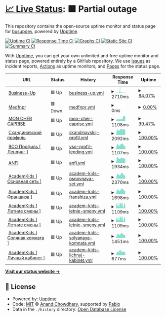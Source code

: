 # [📈 Live Status](https://busupdev.github.io/monitoring): <!--live status--> **🟧 Partial outage**

This repository contains the open-source uptime monitor and status page for [busupdev](https://busupdev.github.io/monitoring), powered by [Upptime](https://github.com/upptime/upptime).

[![Uptime CI](https://github.com/busupdev/monitoring/workflows/Uptime%20CI/badge.svg)](https://github.com/busupdev/monitoring/actions?query=workflow%3A%22Uptime+CI%22)
[![Response Time CI](https://github.com/busupdev/monitoring/workflows/Response%20Time%20CI/badge.svg)](https://github.com/busupdev/monitoring/actions?query=workflow%3A%22Response+Time+CI%22)
[![Graphs CI](https://github.com/busupdev/monitoring/workflows/Graphs%20CI/badge.svg)](https://github.com/busupdev/monitoring/actions?query=workflow%3A%22Graphs+CI%22)
[![Static Site CI](https://github.com/busupdev/monitoring/workflows/Static%20Site%20CI/badge.svg)](https://github.com/busupdev/monitoring/actions?query=workflow%3A%22Static+Site+CI%22)
[![Summary CI](https://github.com/busupdev/monitoring/workflows/Summary%20CI/badge.svg)](https://github.com/busupdev/monitoring/actions?query=workflow%3A%22Summary+CI%22)

With [Upptime](https://upptime.js.org), you can get your own unlimited and free uptime monitor and status page, powered entirely by a GitHub repository. We use [Issues](https://github.com/busupdev/monitoring/issues) as incident reports, [Actions](https://github.com/busupdev/monitoring/actions) as uptime monitors, and [Pages](https://busupdev.github.io/monitoring) for the status page.

<!--start: status pages-->
<!-- This summary is generated by Upptime (https://github.com/upptime/upptime) -->
<!-- Do not edit this manually, your changes will be overwritten -->
<!-- prettier-ignore -->
| URL | Status | History | Response Time | Uptime |
| --- | ------ | ------- | ------------- | ------ |
| <img alt="" src="https://icons.duckduckgo.com/ip3/business-up.org.ico" height="13"> [Business-Up](https://business-up.org) | 🟩 Up | [business-up.yml](https://github.com/busupdev/monitoring/commits/HEAD/history/business-up.yml) | <details><summary><img alt="Response time graph" src="./graphs/business-up/response-time-week.png" height="20"> 2710ms</summary><br><a href="https://busupdev.github.io/monitoring/history/business-up"><img alt="Response time 2080" src="https://img.shields.io/endpoint?url=https%3A%2F%2Fraw.githubusercontent.com%2Fbusupdev%2Fmonitoring%2FHEAD%2Fapi%2Fbusiness-up%2Fresponse-time.json"></a><br><a href="https://busupdev.github.io/monitoring/history/business-up"><img alt="24-hour response time 3175" src="https://img.shields.io/endpoint?url=https%3A%2F%2Fraw.githubusercontent.com%2Fbusupdev%2Fmonitoring%2FHEAD%2Fapi%2Fbusiness-up%2Fresponse-time-day.json"></a><br><a href="https://busupdev.github.io/monitoring/history/business-up"><img alt="7-day response time 2710" src="https://img.shields.io/endpoint?url=https%3A%2F%2Fraw.githubusercontent.com%2Fbusupdev%2Fmonitoring%2FHEAD%2Fapi%2Fbusiness-up%2Fresponse-time-week.json"></a><br><a href="https://busupdev.github.io/monitoring/history/business-up"><img alt="30-day response time 2289" src="https://img.shields.io/endpoint?url=https%3A%2F%2Fraw.githubusercontent.com%2Fbusupdev%2Fmonitoring%2FHEAD%2Fapi%2Fbusiness-up%2Fresponse-time-month.json"></a><br><a href="https://busupdev.github.io/monitoring/history/business-up"><img alt="1-year response time 2080" src="https://img.shields.io/endpoint?url=https%3A%2F%2Fraw.githubusercontent.com%2Fbusupdev%2Fmonitoring%2FHEAD%2Fapi%2Fbusiness-up%2Fresponse-time-year.json"></a></details> | <details><summary><a href="https://busupdev.github.io/monitoring/history/business-up">84.07%</a></summary><a href="https://busupdev.github.io/monitoring/history/business-up"><img alt="All-time uptime 99.58%" src="https://img.shields.io/endpoint?url=https%3A%2F%2Fraw.githubusercontent.com%2Fbusupdev%2Fmonitoring%2FHEAD%2Fapi%2Fbusiness-up%2Fuptime.json"></a><br><a href="https://busupdev.github.io/monitoring/history/business-up"><img alt="24-hour uptime 61.53%" src="https://img.shields.io/endpoint?url=https%3A%2F%2Fraw.githubusercontent.com%2Fbusupdev%2Fmonitoring%2FHEAD%2Fapi%2Fbusiness-up%2Fuptime-day.json"></a><br><a href="https://busupdev.github.io/monitoring/history/business-up"><img alt="7-day uptime 84.07%" src="https://img.shields.io/endpoint?url=https%3A%2F%2Fraw.githubusercontent.com%2Fbusupdev%2Fmonitoring%2FHEAD%2Fapi%2Fbusiness-up%2Fuptime-week.json"></a><br><a href="https://busupdev.github.io/monitoring/history/business-up"><img alt="30-day uptime 96.33%" src="https://img.shields.io/endpoint?url=https%3A%2F%2Fraw.githubusercontent.com%2Fbusupdev%2Fmonitoring%2FHEAD%2Fapi%2Fbusiness-up%2Fuptime-month.json"></a><br><a href="https://busupdev.github.io/monitoring/history/business-up"><img alt="1-year uptime 99.58%" src="https://img.shields.io/endpoint?url=https%3A%2F%2Fraw.githubusercontent.com%2Fbusupdev%2Fmonitoring%2FHEAD%2Fapi%2Fbusiness-up%2Fuptime-year.json"></a></details>
| <img alt="" src="https://icons.duckduckgo.com/ip3/medfnpr.ru.ico" height="13"> [Medfnpr](https://medfnpr.ru/) | 🟥 Down | [medfnpr.yml](https://github.com/busupdev/monitoring/commits/HEAD/history/medfnpr.yml) | <details><summary><img alt="Response time graph" src="./graphs/medfnpr/response-time-week.png" height="20"> 0ms</summary><br><a href="https://busupdev.github.io/monitoring/history/medfnpr"><img alt="Response time 1924" src="https://img.shields.io/endpoint?url=https%3A%2F%2Fraw.githubusercontent.com%2Fbusupdev%2Fmonitoring%2FHEAD%2Fapi%2Fmedfnpr%2Fresponse-time.json"></a><br><a href="https://busupdev.github.io/monitoring/history/medfnpr"><img alt="24-hour response time 0" src="https://img.shields.io/endpoint?url=https%3A%2F%2Fraw.githubusercontent.com%2Fbusupdev%2Fmonitoring%2FHEAD%2Fapi%2Fmedfnpr%2Fresponse-time-day.json"></a><br><a href="https://busupdev.github.io/monitoring/history/medfnpr"><img alt="7-day response time 0" src="https://img.shields.io/endpoint?url=https%3A%2F%2Fraw.githubusercontent.com%2Fbusupdev%2Fmonitoring%2FHEAD%2Fapi%2Fmedfnpr%2Fresponse-time-week.json"></a><br><a href="https://busupdev.github.io/monitoring/history/medfnpr"><img alt="30-day response time 1865" src="https://img.shields.io/endpoint?url=https%3A%2F%2Fraw.githubusercontent.com%2Fbusupdev%2Fmonitoring%2FHEAD%2Fapi%2Fmedfnpr%2Fresponse-time-month.json"></a><br><a href="https://busupdev.github.io/monitoring/history/medfnpr"><img alt="1-year response time 1924" src="https://img.shields.io/endpoint?url=https%3A%2F%2Fraw.githubusercontent.com%2Fbusupdev%2Fmonitoring%2FHEAD%2Fapi%2Fmedfnpr%2Fresponse-time-year.json"></a></details> | <details><summary><a href="https://busupdev.github.io/monitoring/history/medfnpr">0.00%</a></summary><a href="https://busupdev.github.io/monitoring/history/medfnpr"><img alt="All-time uptime 93.89%" src="https://img.shields.io/endpoint?url=https%3A%2F%2Fraw.githubusercontent.com%2Fbusupdev%2Fmonitoring%2FHEAD%2Fapi%2Fmedfnpr%2Fuptime.json"></a><br><a href="https://busupdev.github.io/monitoring/history/medfnpr"><img alt="24-hour uptime 0.00%" src="https://img.shields.io/endpoint?url=https%3A%2F%2Fraw.githubusercontent.com%2Fbusupdev%2Fmonitoring%2FHEAD%2Fapi%2Fmedfnpr%2Fuptime-day.json"></a><br><a href="https://busupdev.github.io/monitoring/history/medfnpr"><img alt="7-day uptime 0.00%" src="https://img.shields.io/endpoint?url=https%3A%2F%2Fraw.githubusercontent.com%2Fbusupdev%2Fmonitoring%2FHEAD%2Fapi%2Fmedfnpr%2Fuptime-week.json"></a><br><a href="https://busupdev.github.io/monitoring/history/medfnpr"><img alt="30-day uptime 65.09%" src="https://img.shields.io/endpoint?url=https%3A%2F%2Fraw.githubusercontent.com%2Fbusupdev%2Fmonitoring%2FHEAD%2Fapi%2Fmedfnpr%2Fuptime-month.json"></a><br><a href="https://busupdev.github.io/monitoring/history/medfnpr"><img alt="1-year uptime 93.89%" src="https://img.shields.io/endpoint?url=https%3A%2F%2Fraw.githubusercontent.com%2Fbusupdev%2Fmonitoring%2FHEAD%2Fapi%2Fmedfnpr%2Fuptime-year.json"></a></details>
| <img alt="" src="https://icons.duckduckgo.com/ip3/monchercaprise.ru.ico" height="13"> [MON CHER CAPRISE](https://monchercaprise.ru) | 🟩 Up | [mon-cher-caprise.yml](https://github.com/busupdev/monitoring/commits/HEAD/history/mon-cher-caprise.yml) | <details><summary><img alt="Response time graph" src="./graphs/mon-cher-caprise/response-time-week.png" height="20"> 1108ms</summary><br><a href="https://busupdev.github.io/monitoring/history/mon-cher-caprise"><img alt="Response time 2362" src="https://img.shields.io/endpoint?url=https%3A%2F%2Fraw.githubusercontent.com%2Fbusupdev%2Fmonitoring%2FHEAD%2Fapi%2Fmon-cher-caprise%2Fresponse-time.json"></a><br><a href="https://busupdev.github.io/monitoring/history/mon-cher-caprise"><img alt="24-hour response time 1866" src="https://img.shields.io/endpoint?url=https%3A%2F%2Fraw.githubusercontent.com%2Fbusupdev%2Fmonitoring%2FHEAD%2Fapi%2Fmon-cher-caprise%2Fresponse-time-day.json"></a><br><a href="https://busupdev.github.io/monitoring/history/mon-cher-caprise"><img alt="7-day response time 1108" src="https://img.shields.io/endpoint?url=https%3A%2F%2Fraw.githubusercontent.com%2Fbusupdev%2Fmonitoring%2FHEAD%2Fapi%2Fmon-cher-caprise%2Fresponse-time-week.json"></a><br><a href="https://busupdev.github.io/monitoring/history/mon-cher-caprise"><img alt="30-day response time 1824" src="https://img.shields.io/endpoint?url=https%3A%2F%2Fraw.githubusercontent.com%2Fbusupdev%2Fmonitoring%2FHEAD%2Fapi%2Fmon-cher-caprise%2Fresponse-time-month.json"></a><br><a href="https://busupdev.github.io/monitoring/history/mon-cher-caprise"><img alt="1-year response time 2362" src="https://img.shields.io/endpoint?url=https%3A%2F%2Fraw.githubusercontent.com%2Fbusupdev%2Fmonitoring%2FHEAD%2Fapi%2Fmon-cher-caprise%2Fresponse-time-year.json"></a></details> | <details><summary><a href="https://busupdev.github.io/monitoring/history/mon-cher-caprise">99.47%</a></summary><a href="https://busupdev.github.io/monitoring/history/mon-cher-caprise"><img alt="All-time uptime 99.51%" src="https://img.shields.io/endpoint?url=https%3A%2F%2Fraw.githubusercontent.com%2Fbusupdev%2Fmonitoring%2FHEAD%2Fapi%2Fmon-cher-caprise%2Fuptime.json"></a><br><a href="https://busupdev.github.io/monitoring/history/mon-cher-caprise"><img alt="24-hour uptime 100.00%" src="https://img.shields.io/endpoint?url=https%3A%2F%2Fraw.githubusercontent.com%2Fbusupdev%2Fmonitoring%2FHEAD%2Fapi%2Fmon-cher-caprise%2Fuptime-day.json"></a><br><a href="https://busupdev.github.io/monitoring/history/mon-cher-caprise"><img alt="7-day uptime 99.47%" src="https://img.shields.io/endpoint?url=https%3A%2F%2Fraw.githubusercontent.com%2Fbusupdev%2Fmonitoring%2FHEAD%2Fapi%2Fmon-cher-caprise%2Fuptime-week.json"></a><br><a href="https://busupdev.github.io/monitoring/history/mon-cher-caprise"><img alt="30-day uptime 99.44%" src="https://img.shields.io/endpoint?url=https%3A%2F%2Fraw.githubusercontent.com%2Fbusupdev%2Fmonitoring%2FHEAD%2Fapi%2Fmon-cher-caprise%2Fuptime-month.json"></a><br><a href="https://busupdev.github.io/monitoring/history/mon-cher-caprise"><img alt="1-year uptime 99.51%" src="https://img.shields.io/endpoint?url=https%3A%2F%2Fraw.githubusercontent.com%2Fbusupdev%2Fmonitoring%2FHEAD%2Fapi%2Fmon-cher-caprise%2Fuptime-year.json"></a></details>
| <img alt="" src="https://icons.duckduckgo.com/ip3/scandicprofile.ru.ico" height="13"> [Скандинавский профиль](https://scandicprofile.ru) | 🟩 Up | [skandinavskij-profil.yml](https://github.com/busupdev/monitoring/commits/HEAD/history/skandinavskij-profil.yml) | <details><summary><img alt="Response time graph" src="./graphs/skandinavskij-profil/response-time-week.png" height="20"> 2092ms</summary><br><a href="https://busupdev.github.io/monitoring/history/skandinavskij-profil"><img alt="Response time 2012" src="https://img.shields.io/endpoint?url=https%3A%2F%2Fraw.githubusercontent.com%2Fbusupdev%2Fmonitoring%2FHEAD%2Fapi%2Fskandinavskij-profil%2Fresponse-time.json"></a><br><a href="https://busupdev.github.io/monitoring/history/skandinavskij-profil"><img alt="24-hour response time 1548" src="https://img.shields.io/endpoint?url=https%3A%2F%2Fraw.githubusercontent.com%2Fbusupdev%2Fmonitoring%2FHEAD%2Fapi%2Fskandinavskij-profil%2Fresponse-time-day.json"></a><br><a href="https://busupdev.github.io/monitoring/history/skandinavskij-profil"><img alt="7-day response time 2092" src="https://img.shields.io/endpoint?url=https%3A%2F%2Fraw.githubusercontent.com%2Fbusupdev%2Fmonitoring%2FHEAD%2Fapi%2Fskandinavskij-profil%2Fresponse-time-week.json"></a><br><a href="https://busupdev.github.io/monitoring/history/skandinavskij-profil"><img alt="30-day response time 1881" src="https://img.shields.io/endpoint?url=https%3A%2F%2Fraw.githubusercontent.com%2Fbusupdev%2Fmonitoring%2FHEAD%2Fapi%2Fskandinavskij-profil%2Fresponse-time-month.json"></a><br><a href="https://busupdev.github.io/monitoring/history/skandinavskij-profil"><img alt="1-year response time 2012" src="https://img.shields.io/endpoint?url=https%3A%2F%2Fraw.githubusercontent.com%2Fbusupdev%2Fmonitoring%2FHEAD%2Fapi%2Fskandinavskij-profil%2Fresponse-time-year.json"></a></details> | <details><summary><a href="https://busupdev.github.io/monitoring/history/skandinavskij-profil">100.00%</a></summary><a href="https://busupdev.github.io/monitoring/history/skandinavskij-profil"><img alt="All-time uptime 99.95%" src="https://img.shields.io/endpoint?url=https%3A%2F%2Fraw.githubusercontent.com%2Fbusupdev%2Fmonitoring%2FHEAD%2Fapi%2Fskandinavskij-profil%2Fuptime.json"></a><br><a href="https://busupdev.github.io/monitoring/history/skandinavskij-profil"><img alt="24-hour uptime 100.00%" src="https://img.shields.io/endpoint?url=https%3A%2F%2Fraw.githubusercontent.com%2Fbusupdev%2Fmonitoring%2FHEAD%2Fapi%2Fskandinavskij-profil%2Fuptime-day.json"></a><br><a href="https://busupdev.github.io/monitoring/history/skandinavskij-profil"><img alt="7-day uptime 100.00%" src="https://img.shields.io/endpoint?url=https%3A%2F%2Fraw.githubusercontent.com%2Fbusupdev%2Fmonitoring%2FHEAD%2Fapi%2Fskandinavskij-profil%2Fuptime-week.json"></a><br><a href="https://busupdev.github.io/monitoring/history/skandinavskij-profil"><img alt="30-day uptime 99.81%" src="https://img.shields.io/endpoint?url=https%3A%2F%2Fraw.githubusercontent.com%2Fbusupdev%2Fmonitoring%2FHEAD%2Fapi%2Fskandinavskij-profil%2Fuptime-month.json"></a><br><a href="https://busupdev.github.io/monitoring/history/skandinavskij-profil"><img alt="1-year uptime 99.95%" src="https://img.shields.io/endpoint?url=https%3A%2F%2Fraw.githubusercontent.com%2Fbusupdev%2Fmonitoring%2FHEAD%2Fapi%2Fskandinavskij-profil%2Fuptime-year.json"></a></details>
| <img alt="" src="https://icons.duckduckgo.com/ip3/vso-profil.ru.ico" height="13"> [ВСО Профиль [ Лендинг ]](https://vso-profil.ru) | 🟩 Up | [vso-profil-lending.yml](https://github.com/busupdev/monitoring/commits/HEAD/history/vso-profil-lending.yml) | <details><summary><img alt="Response time graph" src="./graphs/vso-profil-lending/response-time-week.png" height="20"> 1107ms</summary><br><a href="https://busupdev.github.io/monitoring/history/vso-profil-lending"><img alt="Response time 1066" src="https://img.shields.io/endpoint?url=https%3A%2F%2Fraw.githubusercontent.com%2Fbusupdev%2Fmonitoring%2FHEAD%2Fapi%2Fvso-profil-lending%2Fresponse-time.json"></a><br><a href="https://busupdev.github.io/monitoring/history/vso-profil-lending"><img alt="24-hour response time 837" src="https://img.shields.io/endpoint?url=https%3A%2F%2Fraw.githubusercontent.com%2Fbusupdev%2Fmonitoring%2FHEAD%2Fapi%2Fvso-profil-lending%2Fresponse-time-day.json"></a><br><a href="https://busupdev.github.io/monitoring/history/vso-profil-lending"><img alt="7-day response time 1107" src="https://img.shields.io/endpoint?url=https%3A%2F%2Fraw.githubusercontent.com%2Fbusupdev%2Fmonitoring%2FHEAD%2Fapi%2Fvso-profil-lending%2Fresponse-time-week.json"></a><br><a href="https://busupdev.github.io/monitoring/history/vso-profil-lending"><img alt="30-day response time 1033" src="https://img.shields.io/endpoint?url=https%3A%2F%2Fraw.githubusercontent.com%2Fbusupdev%2Fmonitoring%2FHEAD%2Fapi%2Fvso-profil-lending%2Fresponse-time-month.json"></a><br><a href="https://busupdev.github.io/monitoring/history/vso-profil-lending"><img alt="1-year response time 1066" src="https://img.shields.io/endpoint?url=https%3A%2F%2Fraw.githubusercontent.com%2Fbusupdev%2Fmonitoring%2FHEAD%2Fapi%2Fvso-profil-lending%2Fresponse-time-year.json"></a></details> | <details><summary><a href="https://busupdev.github.io/monitoring/history/vso-profil-lending">100.00%</a></summary><a href="https://busupdev.github.io/monitoring/history/vso-profil-lending"><img alt="All-time uptime 99.98%" src="https://img.shields.io/endpoint?url=https%3A%2F%2Fraw.githubusercontent.com%2Fbusupdev%2Fmonitoring%2FHEAD%2Fapi%2Fvso-profil-lending%2Fuptime.json"></a><br><a href="https://busupdev.github.io/monitoring/history/vso-profil-lending"><img alt="24-hour uptime 100.00%" src="https://img.shields.io/endpoint?url=https%3A%2F%2Fraw.githubusercontent.com%2Fbusupdev%2Fmonitoring%2FHEAD%2Fapi%2Fvso-profil-lending%2Fuptime-day.json"></a><br><a href="https://busupdev.github.io/monitoring/history/vso-profil-lending"><img alt="7-day uptime 100.00%" src="https://img.shields.io/endpoint?url=https%3A%2F%2Fraw.githubusercontent.com%2Fbusupdev%2Fmonitoring%2FHEAD%2Fapi%2Fvso-profil-lending%2Fuptime-week.json"></a><br><a href="https://busupdev.github.io/monitoring/history/vso-profil-lending"><img alt="30-day uptime 100.00%" src="https://img.shields.io/endpoint?url=https%3A%2F%2Fraw.githubusercontent.com%2Fbusupdev%2Fmonitoring%2FHEAD%2Fapi%2Fvso-profil-lending%2Fuptime-month.json"></a><br><a href="https://busupdev.github.io/monitoring/history/vso-profil-lending"><img alt="1-year uptime 99.98%" src="https://img.shields.io/endpoint?url=https%3A%2F%2Fraw.githubusercontent.com%2Fbusupdev%2Fmonitoring%2FHEAD%2Fapi%2Fvso-profil-lending%2Fuptime-year.json"></a></details>
| <img alt="" src="https://icons.duckduckgo.com/ip3/anfiacademy.ru.ico" height="13"> [ANFI](https://anfiacademy.ru) | 🟩 Up | [anfi.yml](https://github.com/busupdev/monitoring/commits/HEAD/history/anfi.yml) | <details><summary><img alt="Response time graph" src="./graphs/anfi/response-time-week.png" height="20"> 1934ms</summary><br><a href="https://busupdev.github.io/monitoring/history/anfi"><img alt="Response time 2145" src="https://img.shields.io/endpoint?url=https%3A%2F%2Fraw.githubusercontent.com%2Fbusupdev%2Fmonitoring%2FHEAD%2Fapi%2Fanfi%2Fresponse-time.json"></a><br><a href="https://busupdev.github.io/monitoring/history/anfi"><img alt="24-hour response time 1795" src="https://img.shields.io/endpoint?url=https%3A%2F%2Fraw.githubusercontent.com%2Fbusupdev%2Fmonitoring%2FHEAD%2Fapi%2Fanfi%2Fresponse-time-day.json"></a><br><a href="https://busupdev.github.io/monitoring/history/anfi"><img alt="7-day response time 1934" src="https://img.shields.io/endpoint?url=https%3A%2F%2Fraw.githubusercontent.com%2Fbusupdev%2Fmonitoring%2FHEAD%2Fapi%2Fanfi%2Fresponse-time-week.json"></a><br><a href="https://busupdev.github.io/monitoring/history/anfi"><img alt="30-day response time 1926" src="https://img.shields.io/endpoint?url=https%3A%2F%2Fraw.githubusercontent.com%2Fbusupdev%2Fmonitoring%2FHEAD%2Fapi%2Fanfi%2Fresponse-time-month.json"></a><br><a href="https://busupdev.github.io/monitoring/history/anfi"><img alt="1-year response time 2145" src="https://img.shields.io/endpoint?url=https%3A%2F%2Fraw.githubusercontent.com%2Fbusupdev%2Fmonitoring%2FHEAD%2Fapi%2Fanfi%2Fresponse-time-year.json"></a></details> | <details><summary><a href="https://busupdev.github.io/monitoring/history/anfi">100.00%</a></summary><a href="https://busupdev.github.io/monitoring/history/anfi"><img alt="All-time uptime 99.54%" src="https://img.shields.io/endpoint?url=https%3A%2F%2Fraw.githubusercontent.com%2Fbusupdev%2Fmonitoring%2FHEAD%2Fapi%2Fanfi%2Fuptime.json"></a><br><a href="https://busupdev.github.io/monitoring/history/anfi"><img alt="24-hour uptime 100.00%" src="https://img.shields.io/endpoint?url=https%3A%2F%2Fraw.githubusercontent.com%2Fbusupdev%2Fmonitoring%2FHEAD%2Fapi%2Fanfi%2Fuptime-day.json"></a><br><a href="https://busupdev.github.io/monitoring/history/anfi"><img alt="7-day uptime 100.00%" src="https://img.shields.io/endpoint?url=https%3A%2F%2Fraw.githubusercontent.com%2Fbusupdev%2Fmonitoring%2FHEAD%2Fapi%2Fanfi%2Fuptime-week.json"></a><br><a href="https://busupdev.github.io/monitoring/history/anfi"><img alt="30-day uptime 99.96%" src="https://img.shields.io/endpoint?url=https%3A%2F%2Fraw.githubusercontent.com%2Fbusupdev%2Fmonitoring%2FHEAD%2Fapi%2Fanfi%2Fuptime-month.json"></a><br><a href="https://busupdev.github.io/monitoring/history/anfi"><img alt="1-year uptime 99.54%" src="https://img.shields.io/endpoint?url=https%3A%2F%2Fraw.githubusercontent.com%2Fbusupdev%2Fmonitoring%2FHEAD%2Fapi%2Fanfi%2Fuptime-year.json"></a></details>
| <img alt="" src="https://icons.duckduckgo.com/ip3/academkids.ru.ico" height="13"> [AcademKids [ Основная сеть ]](http://academkids.ru) | 🟩 Up | [academ-kids-osnovnaya-set.yml](https://github.com/busupdev/monitoring/commits/HEAD/history/academ-kids-osnovnaya-set.yml) | <details><summary><img alt="Response time graph" src="./graphs/academ-kids-osnovnaya-set/response-time-week.png" height="20"> 2370ms</summary><br><a href="https://busupdev.github.io/monitoring/history/academ-kids-osnovnaya-set"><img alt="Response time 2407" src="https://img.shields.io/endpoint?url=https%3A%2F%2Fraw.githubusercontent.com%2Fbusupdev%2Fmonitoring%2FHEAD%2Fapi%2Facadem-kids-osnovnaya-set%2Fresponse-time.json"></a><br><a href="https://busupdev.github.io/monitoring/history/academ-kids-osnovnaya-set"><img alt="24-hour response time 1862" src="https://img.shields.io/endpoint?url=https%3A%2F%2Fraw.githubusercontent.com%2Fbusupdev%2Fmonitoring%2FHEAD%2Fapi%2Facadem-kids-osnovnaya-set%2Fresponse-time-day.json"></a><br><a href="https://busupdev.github.io/monitoring/history/academ-kids-osnovnaya-set"><img alt="7-day response time 2370" src="https://img.shields.io/endpoint?url=https%3A%2F%2Fraw.githubusercontent.com%2Fbusupdev%2Fmonitoring%2FHEAD%2Fapi%2Facadem-kids-osnovnaya-set%2Fresponse-time-week.json"></a><br><a href="https://busupdev.github.io/monitoring/history/academ-kids-osnovnaya-set"><img alt="30-day response time 2260" src="https://img.shields.io/endpoint?url=https%3A%2F%2Fraw.githubusercontent.com%2Fbusupdev%2Fmonitoring%2FHEAD%2Fapi%2Facadem-kids-osnovnaya-set%2Fresponse-time-month.json"></a><br><a href="https://busupdev.github.io/monitoring/history/academ-kids-osnovnaya-set"><img alt="1-year response time 2407" src="https://img.shields.io/endpoint?url=https%3A%2F%2Fraw.githubusercontent.com%2Fbusupdev%2Fmonitoring%2FHEAD%2Fapi%2Facadem-kids-osnovnaya-set%2Fresponse-time-year.json"></a></details> | <details><summary><a href="https://busupdev.github.io/monitoring/history/academ-kids-osnovnaya-set">100.00%</a></summary><a href="https://busupdev.github.io/monitoring/history/academ-kids-osnovnaya-set"><img alt="All-time uptime 99.98%" src="https://img.shields.io/endpoint?url=https%3A%2F%2Fraw.githubusercontent.com%2Fbusupdev%2Fmonitoring%2FHEAD%2Fapi%2Facadem-kids-osnovnaya-set%2Fuptime.json"></a><br><a href="https://busupdev.github.io/monitoring/history/academ-kids-osnovnaya-set"><img alt="24-hour uptime 100.00%" src="https://img.shields.io/endpoint?url=https%3A%2F%2Fraw.githubusercontent.com%2Fbusupdev%2Fmonitoring%2FHEAD%2Fapi%2Facadem-kids-osnovnaya-set%2Fuptime-day.json"></a><br><a href="https://busupdev.github.io/monitoring/history/academ-kids-osnovnaya-set"><img alt="7-day uptime 100.00%" src="https://img.shields.io/endpoint?url=https%3A%2F%2Fraw.githubusercontent.com%2Fbusupdev%2Fmonitoring%2FHEAD%2Fapi%2Facadem-kids-osnovnaya-set%2Fuptime-week.json"></a><br><a href="https://busupdev.github.io/monitoring/history/academ-kids-osnovnaya-set"><img alt="30-day uptime 100.00%" src="https://img.shields.io/endpoint?url=https%3A%2F%2Fraw.githubusercontent.com%2Fbusupdev%2Fmonitoring%2FHEAD%2Fapi%2Facadem-kids-osnovnaya-set%2Fuptime-month.json"></a><br><a href="https://busupdev.github.io/monitoring/history/academ-kids-osnovnaya-set"><img alt="1-year uptime 99.98%" src="https://img.shields.io/endpoint?url=https%3A%2F%2Fraw.githubusercontent.com%2Fbusupdev%2Fmonitoring%2FHEAD%2Fapi%2Facadem-kids-osnovnaya-set%2Fuptime-year.json"></a></details>
| <img alt="" src="https://icons.duckduckgo.com/ip3/franchise.academkids.ru.ico" height="13"> [AcademKids [ Франшиза ]](https://franchise.academkids.ru) | 🟩 Up | [academ-kids-franshiza.yml](https://github.com/busupdev/monitoring/commits/HEAD/history/academ-kids-franshiza.yml) | <details><summary><img alt="Response time graph" src="./graphs/academ-kids-franshiza/response-time-week.png" height="20"> 1698ms</summary><br><a href="https://busupdev.github.io/monitoring/history/academ-kids-franshiza"><img alt="Response time 1864" src="https://img.shields.io/endpoint?url=https%3A%2F%2Fraw.githubusercontent.com%2Fbusupdev%2Fmonitoring%2FHEAD%2Fapi%2Facadem-kids-franshiza%2Fresponse-time.json"></a><br><a href="https://busupdev.github.io/monitoring/history/academ-kids-franshiza"><img alt="24-hour response time 1425" src="https://img.shields.io/endpoint?url=https%3A%2F%2Fraw.githubusercontent.com%2Fbusupdev%2Fmonitoring%2FHEAD%2Fapi%2Facadem-kids-franshiza%2Fresponse-time-day.json"></a><br><a href="https://busupdev.github.io/monitoring/history/academ-kids-franshiza"><img alt="7-day response time 1698" src="https://img.shields.io/endpoint?url=https%3A%2F%2Fraw.githubusercontent.com%2Fbusupdev%2Fmonitoring%2FHEAD%2Fapi%2Facadem-kids-franshiza%2Fresponse-time-week.json"></a><br><a href="https://busupdev.github.io/monitoring/history/academ-kids-franshiza"><img alt="30-day response time 1769" src="https://img.shields.io/endpoint?url=https%3A%2F%2Fraw.githubusercontent.com%2Fbusupdev%2Fmonitoring%2FHEAD%2Fapi%2Facadem-kids-franshiza%2Fresponse-time-month.json"></a><br><a href="https://busupdev.github.io/monitoring/history/academ-kids-franshiza"><img alt="1-year response time 1864" src="https://img.shields.io/endpoint?url=https%3A%2F%2Fraw.githubusercontent.com%2Fbusupdev%2Fmonitoring%2FHEAD%2Fapi%2Facadem-kids-franshiza%2Fresponse-time-year.json"></a></details> | <details><summary><a href="https://busupdev.github.io/monitoring/history/academ-kids-franshiza">100.00%</a></summary><a href="https://busupdev.github.io/monitoring/history/academ-kids-franshiza"><img alt="All-time uptime 99.98%" src="https://img.shields.io/endpoint?url=https%3A%2F%2Fraw.githubusercontent.com%2Fbusupdev%2Fmonitoring%2FHEAD%2Fapi%2Facadem-kids-franshiza%2Fuptime.json"></a><br><a href="https://busupdev.github.io/monitoring/history/academ-kids-franshiza"><img alt="24-hour uptime 100.00%" src="https://img.shields.io/endpoint?url=https%3A%2F%2Fraw.githubusercontent.com%2Fbusupdev%2Fmonitoring%2FHEAD%2Fapi%2Facadem-kids-franshiza%2Fuptime-day.json"></a><br><a href="https://busupdev.github.io/monitoring/history/academ-kids-franshiza"><img alt="7-day uptime 100.00%" src="https://img.shields.io/endpoint?url=https%3A%2F%2Fraw.githubusercontent.com%2Fbusupdev%2Fmonitoring%2FHEAD%2Fapi%2Facadem-kids-franshiza%2Fuptime-week.json"></a><br><a href="https://busupdev.github.io/monitoring/history/academ-kids-franshiza"><img alt="30-day uptime 100.00%" src="https://img.shields.io/endpoint?url=https%3A%2F%2Fraw.githubusercontent.com%2Fbusupdev%2Fmonitoring%2FHEAD%2Fapi%2Facadem-kids-franshiza%2Fuptime-month.json"></a><br><a href="https://busupdev.github.io/monitoring/history/academ-kids-franshiza"><img alt="1-year uptime 99.98%" src="https://img.shields.io/endpoint?url=https%3A%2F%2Fraw.githubusercontent.com%2Fbusupdev%2Fmonitoring%2FHEAD%2Fapi%2Facadem-kids-franshiza%2Fuptime-year.json"></a></details>
| <img alt="" src="https://icons.duckduckgo.com/ip3/leto.academkids.ru.ico" height="13"> [AcademKids [ Летние смены ]](https://leto.academkids.ru) | 🟩 Up | [academ-kids-letnie-smeny.yml](https://github.com/busupdev/monitoring/commits/HEAD/history/academ-kids-letnie-smeny.yml) | <details><summary><img alt="Response time graph" src="./graphs/academ-kids-letnie-smeny/response-time-week.png" height="20"> 1109ms</summary><br><a href="https://busupdev.github.io/monitoring/history/academ-kids-letnie-smeny"><img alt="Response time 1155" src="https://img.shields.io/endpoint?url=https%3A%2F%2Fraw.githubusercontent.com%2Fbusupdev%2Fmonitoring%2FHEAD%2Fapi%2Facadem-kids-letnie-smeny%2Fresponse-time.json"></a><br><a href="https://busupdev.github.io/monitoring/history/academ-kids-letnie-smeny"><img alt="24-hour response time 896" src="https://img.shields.io/endpoint?url=https%3A%2F%2Fraw.githubusercontent.com%2Fbusupdev%2Fmonitoring%2FHEAD%2Fapi%2Facadem-kids-letnie-smeny%2Fresponse-time-day.json"></a><br><a href="https://busupdev.github.io/monitoring/history/academ-kids-letnie-smeny"><img alt="7-day response time 1109" src="https://img.shields.io/endpoint?url=https%3A%2F%2Fraw.githubusercontent.com%2Fbusupdev%2Fmonitoring%2FHEAD%2Fapi%2Facadem-kids-letnie-smeny%2Fresponse-time-week.json"></a><br><a href="https://busupdev.github.io/monitoring/history/academ-kids-letnie-smeny"><img alt="30-day response time 1135" src="https://img.shields.io/endpoint?url=https%3A%2F%2Fraw.githubusercontent.com%2Fbusupdev%2Fmonitoring%2FHEAD%2Fapi%2Facadem-kids-letnie-smeny%2Fresponse-time-month.json"></a><br><a href="https://busupdev.github.io/monitoring/history/academ-kids-letnie-smeny"><img alt="1-year response time 1155" src="https://img.shields.io/endpoint?url=https%3A%2F%2Fraw.githubusercontent.com%2Fbusupdev%2Fmonitoring%2FHEAD%2Fapi%2Facadem-kids-letnie-smeny%2Fresponse-time-year.json"></a></details> | <details><summary><a href="https://busupdev.github.io/monitoring/history/academ-kids-letnie-smeny">100.00%</a></summary><a href="https://busupdev.github.io/monitoring/history/academ-kids-letnie-smeny"><img alt="All-time uptime 99.97%" src="https://img.shields.io/endpoint?url=https%3A%2F%2Fraw.githubusercontent.com%2Fbusupdev%2Fmonitoring%2FHEAD%2Fapi%2Facadem-kids-letnie-smeny%2Fuptime.json"></a><br><a href="https://busupdev.github.io/monitoring/history/academ-kids-letnie-smeny"><img alt="24-hour uptime 100.00%" src="https://img.shields.io/endpoint?url=https%3A%2F%2Fraw.githubusercontent.com%2Fbusupdev%2Fmonitoring%2FHEAD%2Fapi%2Facadem-kids-letnie-smeny%2Fuptime-day.json"></a><br><a href="https://busupdev.github.io/monitoring/history/academ-kids-letnie-smeny"><img alt="7-day uptime 100.00%" src="https://img.shields.io/endpoint?url=https%3A%2F%2Fraw.githubusercontent.com%2Fbusupdev%2Fmonitoring%2FHEAD%2Fapi%2Facadem-kids-letnie-smeny%2Fuptime-week.json"></a><br><a href="https://busupdev.github.io/monitoring/history/academ-kids-letnie-smeny"><img alt="30-day uptime 100.00%" src="https://img.shields.io/endpoint?url=https%3A%2F%2Fraw.githubusercontent.com%2Fbusupdev%2Fmonitoring%2FHEAD%2Fapi%2Facadem-kids-letnie-smeny%2Fuptime-month.json"></a><br><a href="https://busupdev.github.io/monitoring/history/academ-kids-letnie-smeny"><img alt="1-year uptime 99.97%" src="https://img.shields.io/endpoint?url=https%3A%2F%2Fraw.githubusercontent.com%2Fbusupdev%2Fmonitoring%2FHEAD%2Fapi%2Facadem-kids-letnie-smeny%2Fuptime-year.json"></a></details>
| <img alt="" src="https://icons.duckduckgo.com/ip3/leto.academkids.ru.ico" height="13"> [AcademKids [ Летние смены ]](https://leto.academkids.ru) | 🟩 Up | [academ-kids-letnie-smeny.yml](https://github.com/busupdev/monitoring/commits/HEAD/history/academ-kids-letnie-smeny.yml) | <details><summary><img alt="Response time graph" src="./graphs/academ-kids-letnie-smeny/response-time-week.png" height="20"> 1109ms</summary><br><a href="https://busupdev.github.io/monitoring/history/academ-kids-letnie-smeny"><img alt="Response time 1155" src="https://img.shields.io/endpoint?url=https%3A%2F%2Fraw.githubusercontent.com%2Fbusupdev%2Fmonitoring%2FHEAD%2Fapi%2Facadem-kids-letnie-smeny%2Fresponse-time.json"></a><br><a href="https://busupdev.github.io/monitoring/history/academ-kids-letnie-smeny"><img alt="24-hour response time 896" src="https://img.shields.io/endpoint?url=https%3A%2F%2Fraw.githubusercontent.com%2Fbusupdev%2Fmonitoring%2FHEAD%2Fapi%2Facadem-kids-letnie-smeny%2Fresponse-time-day.json"></a><br><a href="https://busupdev.github.io/monitoring/history/academ-kids-letnie-smeny"><img alt="7-day response time 1109" src="https://img.shields.io/endpoint?url=https%3A%2F%2Fraw.githubusercontent.com%2Fbusupdev%2Fmonitoring%2FHEAD%2Fapi%2Facadem-kids-letnie-smeny%2Fresponse-time-week.json"></a><br><a href="https://busupdev.github.io/monitoring/history/academ-kids-letnie-smeny"><img alt="30-day response time 1135" src="https://img.shields.io/endpoint?url=https%3A%2F%2Fraw.githubusercontent.com%2Fbusupdev%2Fmonitoring%2FHEAD%2Fapi%2Facadem-kids-letnie-smeny%2Fresponse-time-month.json"></a><br><a href="https://busupdev.github.io/monitoring/history/academ-kids-letnie-smeny"><img alt="1-year response time 1155" src="https://img.shields.io/endpoint?url=https%3A%2F%2Fraw.githubusercontent.com%2Fbusupdev%2Fmonitoring%2FHEAD%2Fapi%2Facadem-kids-letnie-smeny%2Fresponse-time-year.json"></a></details> | <details><summary><a href="https://busupdev.github.io/monitoring/history/academ-kids-letnie-smeny">100.00%</a></summary><a href="https://busupdev.github.io/monitoring/history/academ-kids-letnie-smeny"><img alt="All-time uptime 99.97%" src="https://img.shields.io/endpoint?url=https%3A%2F%2Fraw.githubusercontent.com%2Fbusupdev%2Fmonitoring%2FHEAD%2Fapi%2Facadem-kids-letnie-smeny%2Fuptime.json"></a><br><a href="https://busupdev.github.io/monitoring/history/academ-kids-letnie-smeny"><img alt="24-hour uptime 100.00%" src="https://img.shields.io/endpoint?url=https%3A%2F%2Fraw.githubusercontent.com%2Fbusupdev%2Fmonitoring%2FHEAD%2Fapi%2Facadem-kids-letnie-smeny%2Fuptime-day.json"></a><br><a href="https://busupdev.github.io/monitoring/history/academ-kids-letnie-smeny"><img alt="7-day uptime 100.00%" src="https://img.shields.io/endpoint?url=https%3A%2F%2Fraw.githubusercontent.com%2Fbusupdev%2Fmonitoring%2FHEAD%2Fapi%2Facadem-kids-letnie-smeny%2Fuptime-week.json"></a><br><a href="https://busupdev.github.io/monitoring/history/academ-kids-letnie-smeny"><img alt="30-day uptime 100.00%" src="https://img.shields.io/endpoint?url=https%3A%2F%2Fraw.githubusercontent.com%2Fbusupdev%2Fmonitoring%2FHEAD%2Fapi%2Facadem-kids-letnie-smeny%2Fuptime-month.json"></a><br><a href="https://busupdev.github.io/monitoring/history/academ-kids-letnie-smeny"><img alt="1-year uptime 99.97%" src="https://img.shields.io/endpoint?url=https%3A%2F%2Fraw.githubusercontent.com%2Fbusupdev%2Fmonitoring%2FHEAD%2Fapi%2Facadem-kids-letnie-smeny%2Fuptime-year.json"></a></details>
| <img alt="" src="https://icons.duckduckgo.com/ip3/saltroom.academkids.ru.ico" height="13"> [AcademKids [ Соляная комната ]](https://saltroom.academkids.ru) | 🟩 Up | [academ-kids-solyanaya-komnata.yml](https://github.com/busupdev/monitoring/commits/HEAD/history/academ-kids-solyanaya-komnata.yml) | <details><summary><img alt="Response time graph" src="./graphs/academ-kids-solyanaya-komnata/response-time-week.png" height="20"> 1451ms</summary><br><a href="https://busupdev.github.io/monitoring/history/academ-kids-solyanaya-komnata"><img alt="Response time 1547" src="https://img.shields.io/endpoint?url=https%3A%2F%2Fraw.githubusercontent.com%2Fbusupdev%2Fmonitoring%2FHEAD%2Fapi%2Facadem-kids-solyanaya-komnata%2Fresponse-time.json"></a><br><a href="https://busupdev.github.io/monitoring/history/academ-kids-solyanaya-komnata"><img alt="24-hour response time 1299" src="https://img.shields.io/endpoint?url=https%3A%2F%2Fraw.githubusercontent.com%2Fbusupdev%2Fmonitoring%2FHEAD%2Fapi%2Facadem-kids-solyanaya-komnata%2Fresponse-time-day.json"></a><br><a href="https://busupdev.github.io/monitoring/history/academ-kids-solyanaya-komnata"><img alt="7-day response time 1451" src="https://img.shields.io/endpoint?url=https%3A%2F%2Fraw.githubusercontent.com%2Fbusupdev%2Fmonitoring%2FHEAD%2Fapi%2Facadem-kids-solyanaya-komnata%2Fresponse-time-week.json"></a><br><a href="https://busupdev.github.io/monitoring/history/academ-kids-solyanaya-komnata"><img alt="30-day response time 1511" src="https://img.shields.io/endpoint?url=https%3A%2F%2Fraw.githubusercontent.com%2Fbusupdev%2Fmonitoring%2FHEAD%2Fapi%2Facadem-kids-solyanaya-komnata%2Fresponse-time-month.json"></a><br><a href="https://busupdev.github.io/monitoring/history/academ-kids-solyanaya-komnata"><img alt="1-year response time 1547" src="https://img.shields.io/endpoint?url=https%3A%2F%2Fraw.githubusercontent.com%2Fbusupdev%2Fmonitoring%2FHEAD%2Fapi%2Facadem-kids-solyanaya-komnata%2Fresponse-time-year.json"></a></details> | <details><summary><a href="https://busupdev.github.io/monitoring/history/academ-kids-solyanaya-komnata">100.00%</a></summary><a href="https://busupdev.github.io/monitoring/history/academ-kids-solyanaya-komnata"><img alt="All-time uptime 99.98%" src="https://img.shields.io/endpoint?url=https%3A%2F%2Fraw.githubusercontent.com%2Fbusupdev%2Fmonitoring%2FHEAD%2Fapi%2Facadem-kids-solyanaya-komnata%2Fuptime.json"></a><br><a href="https://busupdev.github.io/monitoring/history/academ-kids-solyanaya-komnata"><img alt="24-hour uptime 100.00%" src="https://img.shields.io/endpoint?url=https%3A%2F%2Fraw.githubusercontent.com%2Fbusupdev%2Fmonitoring%2FHEAD%2Fapi%2Facadem-kids-solyanaya-komnata%2Fuptime-day.json"></a><br><a href="https://busupdev.github.io/monitoring/history/academ-kids-solyanaya-komnata"><img alt="7-day uptime 100.00%" src="https://img.shields.io/endpoint?url=https%3A%2F%2Fraw.githubusercontent.com%2Fbusupdev%2Fmonitoring%2FHEAD%2Fapi%2Facadem-kids-solyanaya-komnata%2Fuptime-week.json"></a><br><a href="https://busupdev.github.io/monitoring/history/academ-kids-solyanaya-komnata"><img alt="30-day uptime 100.00%" src="https://img.shields.io/endpoint?url=https%3A%2F%2Fraw.githubusercontent.com%2Fbusupdev%2Fmonitoring%2FHEAD%2Fapi%2Facadem-kids-solyanaya-komnata%2Fuptime-month.json"></a><br><a href="https://busupdev.github.io/monitoring/history/academ-kids-solyanaya-komnata"><img alt="1-year uptime 99.98%" src="https://img.shields.io/endpoint?url=https%3A%2F%2Fraw.githubusercontent.com%2Fbusupdev%2Fmonitoring%2FHEAD%2Fapi%2Facadem-kids-solyanaya-komnata%2Fuptime-year.json"></a></details>
| <img alt="" src="https://icons.duckduckgo.com/ip3/lk.academkids.ru.ico" height="13"> [AcademKids [ Личный кабинет ]](https://lk.academkids.ru) | 🟩 Up | [academ-kids-lichnyj-kabinet.yml](https://github.com/busupdev/monitoring/commits/HEAD/history/academ-kids-lichnyj-kabinet.yml) | <details><summary><img alt="Response time graph" src="./graphs/academ-kids-lichnyj-kabinet/response-time-week.png" height="20"> 677ms</summary><br><a href="https://busupdev.github.io/monitoring/history/academ-kids-lichnyj-kabinet"><img alt="Response time 1762" src="https://img.shields.io/endpoint?url=https%3A%2F%2Fraw.githubusercontent.com%2Fbusupdev%2Fmonitoring%2FHEAD%2Fapi%2Facadem-kids-lichnyj-kabinet%2Fresponse-time.json"></a><br><a href="https://busupdev.github.io/monitoring/history/academ-kids-lichnyj-kabinet"><img alt="24-hour response time 476" src="https://img.shields.io/endpoint?url=https%3A%2F%2Fraw.githubusercontent.com%2Fbusupdev%2Fmonitoring%2FHEAD%2Fapi%2Facadem-kids-lichnyj-kabinet%2Fresponse-time-day.json"></a><br><a href="https://busupdev.github.io/monitoring/history/academ-kids-lichnyj-kabinet"><img alt="7-day response time 677" src="https://img.shields.io/endpoint?url=https%3A%2F%2Fraw.githubusercontent.com%2Fbusupdev%2Fmonitoring%2FHEAD%2Fapi%2Facadem-kids-lichnyj-kabinet%2Fresponse-time-week.json"></a><br><a href="https://busupdev.github.io/monitoring/history/academ-kids-lichnyj-kabinet"><img alt="30-day response time 676" src="https://img.shields.io/endpoint?url=https%3A%2F%2Fraw.githubusercontent.com%2Fbusupdev%2Fmonitoring%2FHEAD%2Fapi%2Facadem-kids-lichnyj-kabinet%2Fresponse-time-month.json"></a><br><a href="https://busupdev.github.io/monitoring/history/academ-kids-lichnyj-kabinet"><img alt="1-year response time 1762" src="https://img.shields.io/endpoint?url=https%3A%2F%2Fraw.githubusercontent.com%2Fbusupdev%2Fmonitoring%2FHEAD%2Fapi%2Facadem-kids-lichnyj-kabinet%2Fresponse-time-year.json"></a></details> | <details><summary><a href="https://busupdev.github.io/monitoring/history/academ-kids-lichnyj-kabinet">100.00%</a></summary><a href="https://busupdev.github.io/monitoring/history/academ-kids-lichnyj-kabinet"><img alt="All-time uptime 99.98%" src="https://img.shields.io/endpoint?url=https%3A%2F%2Fraw.githubusercontent.com%2Fbusupdev%2Fmonitoring%2FHEAD%2Fapi%2Facadem-kids-lichnyj-kabinet%2Fuptime.json"></a><br><a href="https://busupdev.github.io/monitoring/history/academ-kids-lichnyj-kabinet"><img alt="24-hour uptime 100.00%" src="https://img.shields.io/endpoint?url=https%3A%2F%2Fraw.githubusercontent.com%2Fbusupdev%2Fmonitoring%2FHEAD%2Fapi%2Facadem-kids-lichnyj-kabinet%2Fuptime-day.json"></a><br><a href="https://busupdev.github.io/monitoring/history/academ-kids-lichnyj-kabinet"><img alt="7-day uptime 100.00%" src="https://img.shields.io/endpoint?url=https%3A%2F%2Fraw.githubusercontent.com%2Fbusupdev%2Fmonitoring%2FHEAD%2Fapi%2Facadem-kids-lichnyj-kabinet%2Fuptime-week.json"></a><br><a href="https://busupdev.github.io/monitoring/history/academ-kids-lichnyj-kabinet"><img alt="30-day uptime 100.00%" src="https://img.shields.io/endpoint?url=https%3A%2F%2Fraw.githubusercontent.com%2Fbusupdev%2Fmonitoring%2FHEAD%2Fapi%2Facadem-kids-lichnyj-kabinet%2Fuptime-month.json"></a><br><a href="https://busupdev.github.io/monitoring/history/academ-kids-lichnyj-kabinet"><img alt="1-year uptime 99.98%" src="https://img.shields.io/endpoint?url=https%3A%2F%2Fraw.githubusercontent.com%2Fbusupdev%2Fmonitoring%2FHEAD%2Fapi%2Facadem-kids-lichnyj-kabinet%2Fuptime-year.json"></a></details>

<!--end: status pages-->

[**Visit our status website →**](https://busupdev.github.io/monitoring)

## 📄 License

- Powered by: [Upptime](https://github.com/upptime/upptime)
- Code: [MIT](./LICENSE) © [Anand Chowdhary](https://anandchowdhary.com), supported by [Pabio](https://pabio.com)
- Data in the `./history` directory: [Open Database License](https://opendatacommons.org/licenses/odbl/1-0/)
